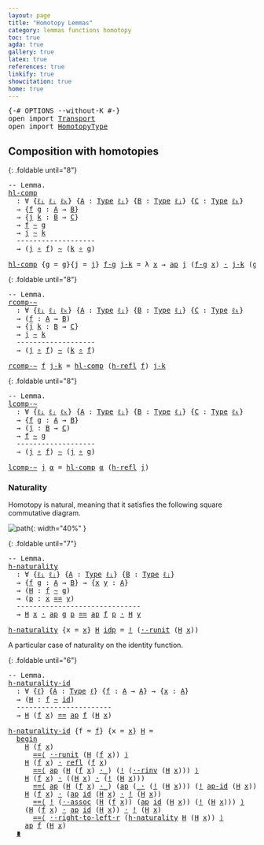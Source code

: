 ```yaml
---
layout: page
title: "Homotopy Lemmas"
category: lemmas functions homotopy
toc: true
agda: true
gallery: true
latex: true
references: true
linkify: true
showcitation: true
home: true
---
```


<div class="hide" >
<pre class="Agda">
<a id="225" class="Symbol">{-#</a> <a id="229" class="Keyword">OPTIONS</a> <a id="237" class="Pragma">--without-K</a> <a id="249" class="Symbol">#-}</a>
<a id="253" class="Keyword">open</a> <a id="258" class="Keyword">import</a> <a id="265" href="Transport.html" class="Module">Transport</a>
<a id="275" class="Keyword">open</a> <a id="280" class="Keyword">import</a> <a id="287" href="HomotopyType.html" class="Module">HomotopyType</a>
</pre>
</div>

## Composition with homotopies

{: .foldable until="8"}
<pre class="Agda">
<a id="388" class="Comment">-- Lemma.</a>
<a id="hl-comp"></a><a id="398" href="HomotopyLemmas.html#398" class="Function">hl-comp</a>
  <a id="408" class="Symbol">:</a> <a id="410" class="Symbol">∀</a> <a id="412" class="Symbol">{</a><a id="413" href="HomotopyLemmas.html#413" class="Bound">ℓᵢ</a> <a id="416" href="HomotopyLemmas.html#416" class="Bound">ℓⱼ</a> <a id="419" href="HomotopyLemmas.html#419" class="Bound">ℓₖ</a><a id="421" class="Symbol">}</a> <a id="423" class="Symbol">{</a><a id="424" href="HomotopyLemmas.html#424" class="Bound">A</a> <a id="426" class="Symbol">:</a> <a id="428" href="Intro.html#1720" class="Function">Type</a> <a id="433" href="HomotopyLemmas.html#413" class="Bound">ℓᵢ</a><a id="435" class="Symbol">}</a> <a id="437" class="Symbol">{</a><a id="438" href="HomotopyLemmas.html#438" class="Bound">B</a> <a id="440" class="Symbol">:</a> <a id="442" href="Intro.html#1720" class="Function">Type</a> <a id="447" href="HomotopyLemmas.html#416" class="Bound">ℓⱼ</a><a id="449" class="Symbol">}</a> <a id="451" class="Symbol">{</a><a id="452" href="HomotopyLemmas.html#452" class="Bound">C</a> <a id="454" class="Symbol">:</a> <a id="456" href="Intro.html#1720" class="Function">Type</a> <a id="461" href="HomotopyLemmas.html#419" class="Bound">ℓₖ</a><a id="463" class="Symbol">}</a>
  <a id="467" class="Symbol">→</a> <a id="469" class="Symbol">{</a><a id="470" href="HomotopyLemmas.html#470" class="Bound">f</a> <a id="472" href="HomotopyLemmas.html#472" class="Bound">g</a> <a id="474" class="Symbol">:</a> <a id="476" href="HomotopyLemmas.html#424" class="Bound">A</a> <a id="478" class="Symbol">→</a> <a id="480" href="HomotopyLemmas.html#438" class="Bound">B</a><a id="481" class="Symbol">}</a>
  <a id="485" class="Symbol">→</a> <a id="487" class="Symbol">{</a><a id="488" href="HomotopyLemmas.html#488" class="Bound">j</a> <a id="490" href="HomotopyLemmas.html#490" class="Bound">k</a> <a id="492" class="Symbol">:</a> <a id="494" href="HomotopyLemmas.html#438" class="Bound">B</a> <a id="496" class="Symbol">→</a> <a id="498" href="HomotopyLemmas.html#452" class="Bound">C</a><a id="499" class="Symbol">}</a>
  <a id="503" class="Symbol">→</a> <a id="505" href="HomotopyLemmas.html#470" class="Bound">f</a> <a id="507" href="HomotopyType.html#987" class="Function Operator">∼</a> <a id="509" href="HomotopyLemmas.html#472" class="Bound">g</a>
  <a id="513" class="Symbol">→</a> <a id="515" href="HomotopyLemmas.html#488" class="Bound">j</a> <a id="517" href="HomotopyType.html#987" class="Function Operator">∼</a> <a id="519" href="HomotopyLemmas.html#490" class="Bound">k</a>
  <a id="523" class="Comment">-------------------</a>
  <a id="545" class="Symbol">→</a> <a id="547" class="Symbol">(</a><a id="548" href="HomotopyLemmas.html#488" class="Bound">j</a> <a id="550" href="BasicFunctions.html#1026" class="Function Operator">∘</a> <a id="552" href="HomotopyLemmas.html#470" class="Bound">f</a><a id="553" class="Symbol">)</a> <a id="555" href="HomotopyType.html#987" class="Function Operator">∼</a> <a id="557" class="Symbol">(</a><a id="558" href="HomotopyLemmas.html#490" class="Bound">k</a> <a id="560" href="BasicFunctions.html#1026" class="Function Operator">∘</a> <a id="562" href="HomotopyLemmas.html#472" class="Bound">g</a><a id="563" class="Symbol">)</a>

<a id="566" href="HomotopyLemmas.html#398" class="Function">hl-comp</a> <a id="574" class="Symbol">{</a><a id="575" class="Argument">g</a> <a id="577" class="Symbol">=</a> <a id="579" href="HomotopyLemmas.html#579" class="Bound">g</a><a id="580" class="Symbol">}{</a><a id="582" class="Argument">j</a> <a id="584" class="Symbol">=</a> <a id="586" href="HomotopyLemmas.html#586" class="Bound">j</a><a id="587" class="Symbol">}</a> <a id="589" href="HomotopyLemmas.html#589" class="Bound">f-g</a> <a id="593" href="HomotopyLemmas.html#593" class="Bound">j-k</a> <a id="597" class="Symbol">=</a> <a id="599" class="Symbol">λ</a> <a id="601" href="HomotopyLemmas.html#601" class="Bound">x</a> <a id="603" class="Symbol">→</a> <a id="605" href="AlgebraOnPaths.html#395" class="Function">ap</a> <a id="608" href="HomotopyLemmas.html#586" class="Bound">j</a> <a id="610" class="Symbol">(</a><a id="611" href="HomotopyLemmas.html#589" class="Bound">f-g</a> <a id="615" href="HomotopyLemmas.html#601" class="Bound">x</a><a id="616" class="Symbol">)</a> <a id="618" href="BasicFunctions.html#3710" class="Function Operator">·</a> <a id="620" href="HomotopyLemmas.html#593" class="Bound">j-k</a> <a id="624" class="Symbol">(</a><a id="625" href="HomotopyLemmas.html#579" class="Bound">g</a> <a id="627" href="HomotopyLemmas.html#601" class="Bound">x</a><a id="628" class="Symbol">)</a>
</pre>


{: .foldable until="8"}
<pre class="Agda">
<a id="680" class="Comment">-- Lemma.</a>
<a id="rcomp-∼"></a><a id="690" href="HomotopyLemmas.html#690" class="Function">rcomp-∼</a>
  <a id="700" class="Symbol">:</a> <a id="702" class="Symbol">∀</a> <a id="704" class="Symbol">{</a><a id="705" href="HomotopyLemmas.html#705" class="Bound">ℓᵢ</a> <a id="708" href="HomotopyLemmas.html#708" class="Bound">ℓⱼ</a> <a id="711" href="HomotopyLemmas.html#711" class="Bound">ℓₖ</a><a id="713" class="Symbol">}</a> <a id="715" class="Symbol">{</a><a id="716" href="HomotopyLemmas.html#716" class="Bound">A</a> <a id="718" class="Symbol">:</a> <a id="720" href="Intro.html#1720" class="Function">Type</a> <a id="725" href="HomotopyLemmas.html#705" class="Bound">ℓᵢ</a><a id="727" class="Symbol">}</a> <a id="729" class="Symbol">{</a><a id="730" href="HomotopyLemmas.html#730" class="Bound">B</a> <a id="732" class="Symbol">:</a> <a id="734" href="Intro.html#1720" class="Function">Type</a> <a id="739" href="HomotopyLemmas.html#708" class="Bound">ℓⱼ</a><a id="741" class="Symbol">}</a> <a id="743" class="Symbol">{</a><a id="744" href="HomotopyLemmas.html#744" class="Bound">C</a> <a id="746" class="Symbol">:</a> <a id="748" href="Intro.html#1720" class="Function">Type</a> <a id="753" href="HomotopyLemmas.html#711" class="Bound">ℓₖ</a><a id="755" class="Symbol">}</a>
  <a id="759" class="Symbol">→</a> <a id="761" class="Symbol">(</a><a id="762" href="HomotopyLemmas.html#762" class="Bound">f</a> <a id="764" class="Symbol">:</a> <a id="766" href="HomotopyLemmas.html#716" class="Bound">A</a> <a id="768" class="Symbol">→</a> <a id="770" href="HomotopyLemmas.html#730" class="Bound">B</a><a id="771" class="Symbol">)</a>
  <a id="775" class="Symbol">→</a> <a id="777" class="Symbol">{</a><a id="778" href="HomotopyLemmas.html#778" class="Bound">j</a> <a id="780" href="HomotopyLemmas.html#780" class="Bound">k</a> <a id="782" class="Symbol">:</a> <a id="784" href="HomotopyLemmas.html#730" class="Bound">B</a> <a id="786" class="Symbol">→</a> <a id="788" href="HomotopyLemmas.html#744" class="Bound">C</a><a id="789" class="Symbol">}</a>
  <a id="793" class="Symbol">→</a> <a id="795" href="HomotopyLemmas.html#778" class="Bound">j</a> <a id="797" href="HomotopyType.html#987" class="Function Operator">∼</a> <a id="799" href="HomotopyLemmas.html#780" class="Bound">k</a>
  <a id="803" class="Comment">-------------------</a>
  <a id="825" class="Symbol">→</a> <a id="827" class="Symbol">(</a><a id="828" href="HomotopyLemmas.html#778" class="Bound">j</a> <a id="830" href="BasicFunctions.html#1026" class="Function Operator">∘</a> <a id="832" href="HomotopyLemmas.html#762" class="Bound">f</a><a id="833" class="Symbol">)</a> <a id="835" href="HomotopyType.html#987" class="Function Operator">∼</a> <a id="837" class="Symbol">(</a><a id="838" href="HomotopyLemmas.html#780" class="Bound">k</a> <a id="840" href="BasicFunctions.html#1026" class="Function Operator">∘</a> <a id="842" href="HomotopyLemmas.html#762" class="Bound">f</a><a id="843" class="Symbol">)</a>

<a id="846" href="HomotopyLemmas.html#690" class="Function">rcomp-∼</a> <a id="854" href="HomotopyLemmas.html#854" class="Bound">f</a> <a id="856" href="HomotopyLemmas.html#856" class="Bound">j-k</a> <a id="860" class="Symbol">=</a> <a id="862" href="HomotopyLemmas.html#398" class="Function">hl-comp</a> <a id="870" class="Symbol">(</a><a id="871" href="HomotopyType.html#1192" class="Function">h-refl</a> <a id="878" href="HomotopyLemmas.html#854" class="Bound">f</a><a id="879" class="Symbol">)</a> <a id="881" href="HomotopyLemmas.html#856" class="Bound">j-k</a>
</pre>

{: .foldable until="8"}
<pre class="Agda">
<a id="934" class="Comment">-- Lemma.</a>
<a id="lcomp-∼"></a><a id="944" href="HomotopyLemmas.html#944" class="Function">lcomp-∼</a>
  <a id="954" class="Symbol">:</a> <a id="956" class="Symbol">∀</a> <a id="958" class="Symbol">{</a><a id="959" href="HomotopyLemmas.html#959" class="Bound">ℓᵢ</a> <a id="962" href="HomotopyLemmas.html#962" class="Bound">ℓⱼ</a> <a id="965" href="HomotopyLemmas.html#965" class="Bound">ℓₖ</a><a id="967" class="Symbol">}</a> <a id="969" class="Symbol">{</a><a id="970" href="HomotopyLemmas.html#970" class="Bound">A</a> <a id="972" class="Symbol">:</a> <a id="974" href="Intro.html#1720" class="Function">Type</a> <a id="979" href="HomotopyLemmas.html#959" class="Bound">ℓᵢ</a><a id="981" class="Symbol">}</a> <a id="983" class="Symbol">{</a><a id="984" href="HomotopyLemmas.html#984" class="Bound">B</a> <a id="986" class="Symbol">:</a> <a id="988" href="Intro.html#1720" class="Function">Type</a> <a id="993" href="HomotopyLemmas.html#962" class="Bound">ℓⱼ</a><a id="995" class="Symbol">}</a> <a id="997" class="Symbol">{</a><a id="998" href="HomotopyLemmas.html#998" class="Bound">C</a> <a id="1000" class="Symbol">:</a> <a id="1002" href="Intro.html#1720" class="Function">Type</a> <a id="1007" href="HomotopyLemmas.html#965" class="Bound">ℓₖ</a><a id="1009" class="Symbol">}</a>
  <a id="1013" class="Symbol">→</a> <a id="1015" class="Symbol">{</a><a id="1016" href="HomotopyLemmas.html#1016" class="Bound">f</a> <a id="1018" href="HomotopyLemmas.html#1018" class="Bound">g</a> <a id="1020" class="Symbol">:</a> <a id="1022" href="HomotopyLemmas.html#970" class="Bound">A</a> <a id="1024" class="Symbol">→</a> <a id="1026" href="HomotopyLemmas.html#984" class="Bound">B</a><a id="1027" class="Symbol">}</a>
  <a id="1031" class="Symbol">→</a> <a id="1033" class="Symbol">(</a><a id="1034" href="HomotopyLemmas.html#1034" class="Bound">j</a> <a id="1036" class="Symbol">:</a> <a id="1038" href="HomotopyLemmas.html#984" class="Bound">B</a> <a id="1040" class="Symbol">→</a> <a id="1042" href="HomotopyLemmas.html#998" class="Bound">C</a><a id="1043" class="Symbol">)</a>
  <a id="1047" class="Symbol">→</a> <a id="1049" href="HomotopyLemmas.html#1016" class="Bound">f</a> <a id="1051" href="HomotopyType.html#987" class="Function Operator">∼</a> <a id="1053" href="HomotopyLemmas.html#1018" class="Bound">g</a>
  <a id="1057" class="Comment">-------------------</a>
  <a id="1079" class="Symbol">→</a> <a id="1081" class="Symbol">(</a><a id="1082" href="HomotopyLemmas.html#1034" class="Bound">j</a> <a id="1084" href="BasicFunctions.html#1026" class="Function Operator">∘</a> <a id="1086" href="HomotopyLemmas.html#1016" class="Bound">f</a><a id="1087" class="Symbol">)</a> <a id="1089" href="HomotopyType.html#987" class="Function Operator">∼</a> <a id="1091" class="Symbol">(</a><a id="1092" href="HomotopyLemmas.html#1034" class="Bound">j</a> <a id="1094" href="BasicFunctions.html#1026" class="Function Operator">∘</a> <a id="1096" href="HomotopyLemmas.html#1018" class="Bound">g</a><a id="1097" class="Symbol">)</a>

<a id="1100" href="HomotopyLemmas.html#944" class="Function">lcomp-∼</a> <a id="1108" href="HomotopyLemmas.html#1108" class="Bound">j</a> <a id="1110" href="HomotopyLemmas.html#1110" class="Bound">α</a> <a id="1112" class="Symbol">=</a> <a id="1114" href="HomotopyLemmas.html#398" class="Function">hl-comp</a> <a id="1122" href="HomotopyLemmas.html#1110" class="Bound">α</a> <a id="1124" class="Symbol">(</a><a id="1125" href="HomotopyType.html#1192" class="Function">h-refl</a> <a id="1132" href="HomotopyLemmas.html#1108" class="Bound">j</a><a id="1133" class="Symbol">)</a>
</pre>


### Naturality

Homotopy is natural, meaning that it satisfies the following
square commutative diagram.

![path](/assets/ipe-images/h-naturality.png){: width="40%" }

{: .foldable until="7"}
<pre class="Agda">
<a id="1353" class="Comment">-- Lemma.</a>
<a id="h-naturality"></a><a id="1363" href="HomotopyLemmas.html#1363" class="Function">h-naturality</a>
  <a id="1378" class="Symbol">:</a> <a id="1380" class="Symbol">∀</a> <a id="1382" class="Symbol">{</a><a id="1383" href="HomotopyLemmas.html#1383" class="Bound">ℓᵢ</a> <a id="1386" href="HomotopyLemmas.html#1386" class="Bound">ℓⱼ</a><a id="1388" class="Symbol">}</a> <a id="1390" class="Symbol">{</a><a id="1391" href="HomotopyLemmas.html#1391" class="Bound">A</a> <a id="1393" class="Symbol">:</a> <a id="1395" href="Intro.html#1720" class="Function">Type</a> <a id="1400" href="HomotopyLemmas.html#1383" class="Bound">ℓᵢ</a><a id="1402" class="Symbol">}</a> <a id="1404" class="Symbol">{</a><a id="1405" href="HomotopyLemmas.html#1405" class="Bound">B</a> <a id="1407" class="Symbol">:</a> <a id="1409" href="Intro.html#1720" class="Function">Type</a> <a id="1414" href="HomotopyLemmas.html#1386" class="Bound">ℓⱼ</a><a id="1416" class="Symbol">}</a>
  <a id="1420" class="Symbol">→</a> <a id="1422" class="Symbol">{</a><a id="1423" href="HomotopyLemmas.html#1423" class="Bound">f</a> <a id="1425" href="HomotopyLemmas.html#1425" class="Bound">g</a> <a id="1427" class="Symbol">:</a> <a id="1429" href="HomotopyLemmas.html#1391" class="Bound">A</a> <a id="1431" class="Symbol">→</a> <a id="1433" href="HomotopyLemmas.html#1405" class="Bound">B</a><a id="1434" class="Symbol">}</a> <a id="1436" class="Symbol">→</a> <a id="1438" class="Symbol">{</a><a id="1439" href="HomotopyLemmas.html#1439" class="Bound">x</a> <a id="1441" href="HomotopyLemmas.html#1441" class="Bound">y</a> <a id="1443" class="Symbol">:</a> <a id="1445" href="HomotopyLemmas.html#1391" class="Bound">A</a><a id="1446" class="Symbol">}</a>
  <a id="1450" class="Symbol">→</a> <a id="1452" class="Symbol">(</a><a id="1453" href="HomotopyLemmas.html#1453" class="Bound">H</a> <a id="1455" class="Symbol">:</a> <a id="1457" href="HomotopyLemmas.html#1423" class="Bound">f</a> <a id="1459" href="HomotopyType.html#987" class="Function Operator">∼</a> <a id="1461" href="HomotopyLemmas.html#1425" class="Bound">g</a><a id="1462" class="Symbol">)</a>
  <a id="1466" class="Symbol">→</a> <a id="1468" class="Symbol">(</a><a id="1469" href="HomotopyLemmas.html#1469" class="Bound">p</a> <a id="1471" class="Symbol">:</a> <a id="1473" href="HomotopyLemmas.html#1439" class="Bound">x</a> <a id="1475" href="BasicTypes.html#4281" class="Datatype Operator">==</a> <a id="1478" href="HomotopyLemmas.html#1441" class="Bound">y</a><a id="1479" class="Symbol">)</a>
  <a id="1483" class="Comment">------------------------------</a>
  <a id="1516" class="Symbol">→</a> <a id="1518" href="HomotopyLemmas.html#1453" class="Bound">H</a> <a id="1520" href="HomotopyLemmas.html#1439" class="Bound">x</a> <a id="1522" href="BasicFunctions.html#3710" class="Function Operator">·</a> <a id="1524" href="AlgebraOnPaths.html#395" class="Function">ap</a> <a id="1527" href="HomotopyLemmas.html#1425" class="Bound">g</a> <a id="1529" href="HomotopyLemmas.html#1469" class="Bound">p</a> <a id="1531" href="BasicTypes.html#4281" class="Datatype Operator">==</a> <a id="1534" href="AlgebraOnPaths.html#395" class="Function">ap</a> <a id="1537" href="HomotopyLemmas.html#1423" class="Bound">f</a> <a id="1539" href="HomotopyLemmas.html#1469" class="Bound">p</a> <a id="1541" href="BasicFunctions.html#3710" class="Function Operator">·</a> <a id="1543" href="HomotopyLemmas.html#1453" class="Bound">H</a> <a id="1545" href="HomotopyLemmas.html#1441" class="Bound">y</a>

<a id="1548" href="HomotopyLemmas.html#1363" class="Function">h-naturality</a> <a id="1561" class="Symbol">{</a><a id="1562" class="Argument">x</a> <a id="1564" class="Symbol">=</a> <a id="1566" href="HomotopyLemmas.html#1566" class="Bound">x</a><a id="1567" class="Symbol">}</a> <a id="1569" href="HomotopyLemmas.html#1569" class="Bound">H</a> <a id="1571" href="BasicTypes.html#4336" class="InductiveConstructor">idp</a> <a id="1575" class="Symbol">=</a> <a id="1577" href="BasicFunctions.html#4116" class="Function Operator">!</a> <a id="1579" class="Symbol">(</a><a id="1580" href="AlgebraOnPaths.html#2684" class="Function">·-runit</a> <a id="1588" class="Symbol">(</a><a id="1589" href="HomotopyLemmas.html#1569" class="Bound">H</a> <a id="1591" href="HomotopyLemmas.html#1566" class="Bound">x</a><a id="1592" class="Symbol">))</a>
</pre>


A particular case of naturality on the identity function.

{: .foldable until="6"}
<pre class="Agda">
<a id="1704" class="Comment">-- Lemma.</a>
<a id="h-naturality-id"></a><a id="1714" href="HomotopyLemmas.html#1714" class="Function">h-naturality-id</a>
  <a id="1732" class="Symbol">:</a> <a id="1734" class="Symbol">∀</a> <a id="1736" class="Symbol">{</a><a id="1737" href="HomotopyLemmas.html#1737" class="Bound">ℓ</a><a id="1738" class="Symbol">}</a> <a id="1740" class="Symbol">{</a><a id="1741" href="HomotopyLemmas.html#1741" class="Bound">A</a> <a id="1743" class="Symbol">:</a> <a id="1745" href="Intro.html#1720" class="Function">Type</a> <a id="1750" href="HomotopyLemmas.html#1737" class="Bound">ℓ</a><a id="1751" class="Symbol">}</a> <a id="1753" class="Symbol">{</a><a id="1754" href="HomotopyLemmas.html#1754" class="Bound">f</a> <a id="1756" class="Symbol">:</a> <a id="1758" href="HomotopyLemmas.html#1741" class="Bound">A</a> <a id="1760" class="Symbol">→</a> <a id="1762" href="HomotopyLemmas.html#1741" class="Bound">A</a><a id="1763" class="Symbol">}</a> <a id="1765" class="Symbol">→</a> <a id="1767" class="Symbol">{</a><a id="1768" href="HomotopyLemmas.html#1768" class="Bound">x</a> <a id="1770" class="Symbol">:</a> <a id="1772" href="HomotopyLemmas.html#1741" class="Bound">A</a><a id="1773" class="Symbol">}</a>
  <a id="1777" class="Symbol">→</a> <a id="1779" class="Symbol">(</a><a id="1780" href="HomotopyLemmas.html#1780" class="Bound">H</a> <a id="1782" class="Symbol">:</a> <a id="1784" href="HomotopyLemmas.html#1754" class="Bound">f</a> <a id="1786" href="HomotopyType.html#987" class="Function Operator">∼</a> <a id="1788" href="BasicFunctions.html#386" class="Function">id</a><a id="1790" class="Symbol">)</a>
  <a id="1794" class="Comment">-----------------------</a>
  <a id="1820" class="Symbol">→</a> <a id="1822" href="HomotopyLemmas.html#1780" class="Bound">H</a> <a id="1824" class="Symbol">(</a><a id="1825" href="HomotopyLemmas.html#1754" class="Bound">f</a> <a id="1827" href="HomotopyLemmas.html#1768" class="Bound">x</a><a id="1828" class="Symbol">)</a> <a id="1830" href="BasicTypes.html#4281" class="Datatype Operator">==</a> <a id="1833" href="AlgebraOnPaths.html#395" class="Function">ap</a> <a id="1836" href="HomotopyLemmas.html#1754" class="Bound">f</a> <a id="1838" class="Symbol">(</a><a id="1839" href="HomotopyLemmas.html#1780" class="Bound">H</a> <a id="1841" href="HomotopyLemmas.html#1768" class="Bound">x</a><a id="1842" class="Symbol">)</a>

<a id="1845" href="HomotopyLemmas.html#1714" class="Function">h-naturality-id</a> <a id="1861" class="Symbol">{</a><a id="1862" class="Argument">f</a> <a id="1864" class="Symbol">=</a> <a id="1866" href="HomotopyLemmas.html#1866" class="Bound">f</a><a id="1867" class="Symbol">}</a> <a id="1869" class="Symbol">{</a><a id="1870" class="Argument">x</a> <a id="1872" class="Symbol">=</a> <a id="1874" href="HomotopyLemmas.html#1874" class="Bound">x</a><a id="1875" class="Symbol">}</a> <a id="1877" href="HomotopyLemmas.html#1877" class="Bound">H</a> <a id="1879" class="Symbol">=</a>
  <a id="1883" href="BasicFunctions.html#5175" class="Function Operator">begin</a>
    <a id="1893" href="HomotopyLemmas.html#1877" class="Bound">H</a> <a id="1895" class="Symbol">(</a><a id="1896" href="HomotopyLemmas.html#1866" class="Bound">f</a> <a id="1898" href="HomotopyLemmas.html#1874" class="Bound">x</a><a id="1899" class="Symbol">)</a>
      <a id="1907" href="BasicFunctions.html#4875" class="Function Operator">==⟨</a> <a id="1911" href="AlgebraOnPaths.html#2684" class="Function">·-runit</a> <a id="1919" class="Symbol">(</a><a id="1920" href="HomotopyLemmas.html#1877" class="Bound">H</a> <a id="1922" class="Symbol">(</a><a id="1923" href="HomotopyLemmas.html#1866" class="Bound">f</a> <a id="1925" href="HomotopyLemmas.html#1874" class="Bound">x</a><a id="1926" class="Symbol">))</a> <a id="1929" href="BasicFunctions.html#4875" class="Function Operator">⟩</a>
    <a id="1935" href="HomotopyLemmas.html#1877" class="Bound">H</a> <a id="1937" class="Symbol">(</a><a id="1938" href="HomotopyLemmas.html#1866" class="Bound">f</a> <a id="1940" href="HomotopyLemmas.html#1874" class="Bound">x</a><a id="1941" class="Symbol">)</a> <a id="1943" href="BasicFunctions.html#3710" class="Function Operator">·</a> <a id="1945" href="BasicTypes.html#4573" class="Function">refl</a> <a id="1950" class="Symbol">(</a><a id="1951" href="HomotopyLemmas.html#1866" class="Bound">f</a> <a id="1953" href="HomotopyLemmas.html#1874" class="Bound">x</a><a id="1954" class="Symbol">)</a>
      <a id="1962" href="BasicFunctions.html#4875" class="Function Operator">==⟨</a> <a id="1966" href="AlgebraOnPaths.html#395" class="Function">ap</a> <a id="1969" class="Symbol">(</a><a id="1970" href="HomotopyLemmas.html#1877" class="Bound">H</a> <a id="1972" class="Symbol">(</a><a id="1973" href="HomotopyLemmas.html#1866" class="Bound">f</a> <a id="1975" href="HomotopyLemmas.html#1874" class="Bound">x</a><a id="1976" class="Symbol">)</a> <a id="1978" href="BasicFunctions.html#3710" class="Function Operator">·_</a><a id="1980" class="Symbol">)</a> <a id="1982" class="Symbol">(</a><a id="1983" href="BasicFunctions.html#4116" class="Function Operator">!</a> <a id="1985" class="Symbol">(</a><a id="1986" href="AlgebraOnPaths.html#3182" class="Function">·-rinv</a> <a id="1993" class="Symbol">(</a><a id="1994" href="HomotopyLemmas.html#1877" class="Bound">H</a> <a id="1996" href="HomotopyLemmas.html#1874" class="Bound">x</a><a id="1997" class="Symbol">)))</a> <a id="2001" href="BasicFunctions.html#4875" class="Function Operator">⟩</a>
    <a id="2007" href="HomotopyLemmas.html#1877" class="Bound">H</a> <a id="2009" class="Symbol">(</a><a id="2010" href="HomotopyLemmas.html#1866" class="Bound">f</a> <a id="2012" href="HomotopyLemmas.html#1874" class="Bound">x</a><a id="2013" class="Symbol">)</a> <a id="2015" href="BasicFunctions.html#3710" class="Function Operator">·</a> <a id="2017" class="Symbol">((</a><a id="2019" href="HomotopyLemmas.html#1877" class="Bound">H</a> <a id="2021" href="HomotopyLemmas.html#1874" class="Bound">x</a><a id="2022" class="Symbol">)</a> <a id="2024" href="BasicFunctions.html#3710" class="Function Operator">·</a> <a id="2026" class="Symbol">(</a><a id="2027" href="BasicFunctions.html#4116" class="Function Operator">!</a> <a id="2029" class="Symbol">(</a><a id="2030" href="HomotopyLemmas.html#1877" class="Bound">H</a> <a id="2032" href="HomotopyLemmas.html#1874" class="Bound">x</a><a id="2033" class="Symbol">)))</a>
      <a id="2043" href="BasicFunctions.html#4875" class="Function Operator">==⟨</a> <a id="2047" href="AlgebraOnPaths.html#395" class="Function">ap</a> <a id="2050" class="Symbol">(</a><a id="2051" href="HomotopyLemmas.html#1877" class="Bound">H</a> <a id="2053" class="Symbol">(</a><a id="2054" href="HomotopyLemmas.html#1866" class="Bound">f</a> <a id="2056" href="HomotopyLemmas.html#1874" class="Bound">x</a><a id="2057" class="Symbol">)</a> <a id="2059" href="BasicFunctions.html#3710" class="Function Operator">·_</a><a id="2061" class="Symbol">)</a> <a id="2063" class="Symbol">(</a><a id="2064" href="AlgebraOnPaths.html#395" class="Function">ap</a> <a id="2067" class="Symbol">(</a><a id="2068" href="BasicFunctions.html#3710" class="Function Operator">_·</a> <a id="2071" class="Symbol">(</a><a id="2072" href="BasicFunctions.html#4116" class="Function Operator">!</a> <a id="2074" class="Symbol">(</a><a id="2075" href="HomotopyLemmas.html#1877" class="Bound">H</a> <a id="2077" href="HomotopyLemmas.html#1874" class="Bound">x</a><a id="2078" class="Symbol">)))</a> <a id="2082" class="Symbol">(</a><a id="2083" href="BasicFunctions.html#4116" class="Function Operator">!</a> <a id="2085" href="AlgebraOnPaths.html#2224" class="Function">ap-id</a> <a id="2091" class="Symbol">(</a><a id="2092" href="HomotopyLemmas.html#1877" class="Bound">H</a> <a id="2094" href="HomotopyLemmas.html#1874" class="Bound">x</a><a id="2095" class="Symbol">)))</a> <a id="2099" href="BasicFunctions.html#4875" class="Function Operator">⟩</a>
    <a id="2105" href="HomotopyLemmas.html#1877" class="Bound">H</a> <a id="2107" class="Symbol">(</a><a id="2108" href="HomotopyLemmas.html#1866" class="Bound">f</a> <a id="2110" href="HomotopyLemmas.html#1874" class="Bound">x</a><a id="2111" class="Symbol">)</a> <a id="2113" href="BasicFunctions.html#3710" class="Function Operator">·</a> <a id="2115" class="Symbol">(</a><a id="2116" href="AlgebraOnPaths.html#395" class="Function">ap</a> <a id="2119" href="BasicFunctions.html#386" class="Function">id</a> <a id="2122" class="Symbol">(</a><a id="2123" href="HomotopyLemmas.html#1877" class="Bound">H</a> <a id="2125" href="HomotopyLemmas.html#1874" class="Bound">x</a><a id="2126" class="Symbol">)</a> <a id="2128" href="BasicFunctions.html#3710" class="Function Operator">·</a> <a id="2130" href="BasicFunctions.html#4116" class="Function Operator">!</a> <a id="2132" class="Symbol">(</a><a id="2133" href="HomotopyLemmas.html#1877" class="Bound">H</a> <a id="2135" href="HomotopyLemmas.html#1874" class="Bound">x</a><a id="2136" class="Symbol">))</a>
      <a id="2145" href="BasicFunctions.html#4875" class="Function Operator">==⟨</a> <a id="2149" href="BasicFunctions.html#4116" class="Function Operator">!</a> <a id="2151" class="Symbol">(</a><a id="2152" href="AlgebraOnPaths.html#3538" class="Function">·-assoc</a> <a id="2160" class="Symbol">(</a><a id="2161" href="HomotopyLemmas.html#1877" class="Bound">H</a> <a id="2163" class="Symbol">(</a><a id="2164" href="HomotopyLemmas.html#1866" class="Bound">f</a> <a id="2166" href="HomotopyLemmas.html#1874" class="Bound">x</a><a id="2167" class="Symbol">))</a> <a id="2170" class="Symbol">(</a><a id="2171" href="AlgebraOnPaths.html#395" class="Function">ap</a> <a id="2174" href="BasicFunctions.html#386" class="Function">id</a> <a id="2177" class="Symbol">(</a><a id="2178" href="HomotopyLemmas.html#1877" class="Bound">H</a> <a id="2180" href="HomotopyLemmas.html#1874" class="Bound">x</a><a id="2181" class="Symbol">))</a> <a id="2184" class="Symbol">(</a><a id="2185" href="BasicFunctions.html#4116" class="Function Operator">!</a> <a id="2187" class="Symbol">(</a><a id="2188" href="HomotopyLemmas.html#1877" class="Bound">H</a> <a id="2190" href="HomotopyLemmas.html#1874" class="Bound">x</a><a id="2191" class="Symbol">)))</a> <a id="2195" href="BasicFunctions.html#4875" class="Function Operator">⟩</a>
    <a id="2201" class="Symbol">(</a><a id="2202" href="HomotopyLemmas.html#1877" class="Bound">H</a> <a id="2204" class="Symbol">(</a><a id="2205" href="HomotopyLemmas.html#1866" class="Bound">f</a> <a id="2207" href="HomotopyLemmas.html#1874" class="Bound">x</a><a id="2208" class="Symbol">)</a> <a id="2210" href="BasicFunctions.html#3710" class="Function Operator">·</a> <a id="2212" href="AlgebraOnPaths.html#395" class="Function">ap</a> <a id="2215" href="BasicFunctions.html#386" class="Function">id</a> <a id="2218" class="Symbol">(</a><a id="2219" href="HomotopyLemmas.html#1877" class="Bound">H</a> <a id="2221" href="HomotopyLemmas.html#1874" class="Bound">x</a><a id="2222" class="Symbol">))</a> <a id="2225" href="BasicFunctions.html#3710" class="Function Operator">·</a> <a id="2227" href="BasicFunctions.html#4116" class="Function Operator">!</a> <a id="2229" class="Symbol">(</a><a id="2230" href="HomotopyLemmas.html#1877" class="Bound">H</a> <a id="2232" href="HomotopyLemmas.html#1874" class="Bound">x</a><a id="2233" class="Symbol">)</a>
      <a id="2241" href="BasicFunctions.html#4875" class="Function Operator">==⟨</a> <a id="2245" href="AlgebraOnPaths.html#5216" class="Function">·-right-to-left-r</a> <a id="2263" class="Symbol">(</a><a id="2264" href="HomotopyLemmas.html#1363" class="Function">h-naturality</a> <a id="2277" href="HomotopyLemmas.html#1877" class="Bound">H</a> <a id="2279" class="Symbol">(</a><a id="2280" href="HomotopyLemmas.html#1877" class="Bound">H</a> <a id="2282" href="HomotopyLemmas.html#1874" class="Bound">x</a><a id="2283" class="Symbol">))</a> <a id="2286" href="BasicFunctions.html#4875" class="Function Operator">⟩</a>
    <a id="2292" href="AlgebraOnPaths.html#395" class="Function">ap</a> <a id="2295" href="HomotopyLemmas.html#1866" class="Bound">f</a> <a id="2297" class="Symbol">(</a><a id="2298" href="HomotopyLemmas.html#1877" class="Bound">H</a> <a id="2300" href="HomotopyLemmas.html#1874" class="Bound">x</a><a id="2301" class="Symbol">)</a>
  <a id="2305" href="BasicFunctions.html#5058" class="Function Operator">∎</a>
</pre>
